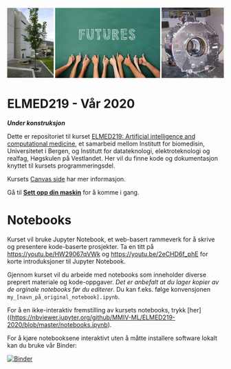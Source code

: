 ![ELMED219 image](./assets/course_image.png)

# ELMED219 - Vår 2020

***Under konstruksjon***

Dette er repositoriet til kurset [ELMED219: Artificial intelligence and computational medicine](https://www.uib.no/emne/ELMED219), et samarbeid mellom Institutt for biomedisin, Universitetet i Bergen, og Institutt for datateknologi, elektroteknologi og realfag, Høgskulen på Vestlandet. Her vil du finne kode og dokumentasjon knyttet til kursets programmeringsdel. 

Kursets [Canvas side](https://mitt.uib.no/courses/21357) har mer informasjon.

Gå til **[Sett opp din maskin](setup.md)** for å komme i gang.


# Notebooks
Kurset vil bruke Jupyter Notebook, et web-basert rammeverk for å skrive og presentere kode-baserte prosjekter. Ta en titt på https://youtu.be/HW29067qVWk og https://youtu.be/2eCHD6f_phE for korte introduksjoner til Jupyter Notebook. 

Gjennom kurset vil du arbeide med notebooks som inneholder diverse preprert materiale og kode-oppgaver. *Det er anbefalt at du lager kopier av de orginale notebooks før du editerer*. Du kan f.eks. følge konvensjonen `my_[navn_på_original_notebook].ipynb`. 

For å en ikke-interaktiv fremstilling av kursets notebooks, trykk [her]((https://nbviewer.jupyter.org/github/MMIV-ML/ELMED219-2020/blob/master/notebooks.ipynb). 

For å kjøre notebooksene interaktivt uten å måtte installere software lokalt kan du bruke vår Binder: 

[![Binder](https://mybinder.org/badge_logo.svg)](https://mybinder.org/v2/gh/MMIV-ML/ELMED219-2020/master)<br>